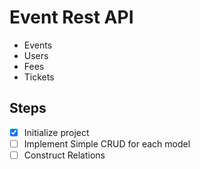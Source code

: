 # Event Rest API

- Events
- Users
- Fees
- Tickets

## Steps 

- [x] Initialize project
- [ ] Implement Simple CRUD for each model
- [ ] Construct Relations

